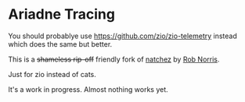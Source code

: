 # Ariadne Tracing

You should probablye use https://github.com/zio/zio-telemetry instead which does the same but better.

This is a ~~shameless rip-off~~ friendly fork
of [natchez](https://github.com/tpolecat/natchez) by [Rob Norris](https://github.com/tpolecat).

Just for zio instead of cats.

It's a work in progress. Almost nothing works yet.
